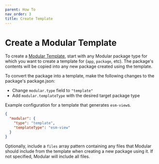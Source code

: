 ```yaml
---
parent: How To
nav_order: 3
title: Create Template
---
```


# Create a Modular Template

To create a [Modular Template](../concepts/templates.md), start with any Modular
package type for which you want to create a template for (`app`, `package`,
etc). The package's contents will be copied into any new package created using
the template.

To convert the package into a template, make the following changes to the
package's package.json:

- Change `modular.type` field to `"template"`
- Add `modular.templateType` with the desired target package type

Example configuration for a template that generates `esm-view`s.

```json
{
  "modular": {
    "type": "template",
    "templateType": "esm-view"
  }
}
```

Optionally, include a `files` array pattern containing any files that Modular
should include from the template when creating a new package using it. If not
specified, Modular will include all files.
